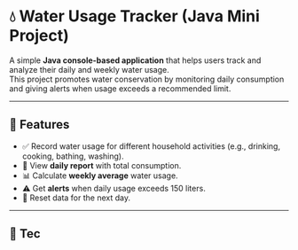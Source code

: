 # 💧 Water Usage Tracker (Java Mini Project)

A simple **Java console-based application** that helps users track and analyze their daily and weekly water usage.  
This project promotes water conservation by monitoring daily consumption and giving alerts when usage exceeds a recommended limit.

---

## 🚀 Features

- ✅ Record water usage for different household activities (e.g., drinking, cooking, bathing, washing).
- 📅 View **daily report** with total consumption.
- 📊 Calculate **weekly average** water usage.
- ⚠️ Get **alerts** when daily usage exceeds 150 liters.
- 🔁 Reset data for the next day.

---

## 🧰 Tec
